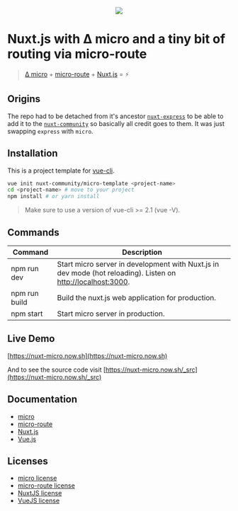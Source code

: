 <p align="center"><img src="https://cloud.githubusercontent.com/assets/4921147/22486717/eb75cf62-e80a-11e6-8564-09a42e374034.png"></p>


# Nuxt.js with Δ micro and a tiny bit of routing via micro-route

> [Δ micro](https://github.com/zeit/micro) + [micro-route](https://github.com/dotcypress/micro-route) + [Nuxt.js](https://nuxtjs.org) = :zap:

## Origins

The repo had to be detached from it's ancestor [`nuxt-express`](https://github.com/nuxt-community/express-template) to be able to add it to the [`nuxt-community`](https://github.com/nuxt-community) so basically all credit goes to them. It was just swapping `express` with `micro`. 

## Installation

This is a project template for [vue-cli](https://github.com/vuejs/vue-cli).

```bash
vue init nuxt-community/micro-template <project-name>
cd <project-name> # move to your project
npm install # or yarn install
```

> Make sure to use a version of vue-cli >= 2.1 (vue -V).

## Commands

| Command | Description |
|---------|-------------|
| npm run dev | Start micro server in development with Nuxt.js in dev mode (hot reloading). Listen on [http://localhost:3000](http://localhost:3000). |
| npm run build | Build the nuxt.js web application for production. |
| npm start | Start micro server in production. |

## Live Demo

[https://nuxt-micro.now.sh](https://nuxt-micro.now.sh)

And to see the source code visit [https://nuxt-micro.now.sh/_src](https://nuxt-micro.now.sh/_src)

## Documentation

- [micro](https://github.com/zeit/micro)
- [micro-route](https://github.com/dotcypress/micro-route/)
- [Nuxt.js](https://nuxtjs.org/guide/)
- [Vue.js](http://vuejs.org/guide/)

## Licenses

- [micro license](https://github.com/zeit/micro/blob/master/LICENSE.md)
- [micro-route license](https://github.com/dotcypress/micro-route/blob/master/LICENSE)
- [NuxtJS license](https://github.com/nuxt/nuxt.js/blob/master/LICENSE.md)
- [VueJS license](https://github.com/vuejs/vue/blob/master/LICENSE)
